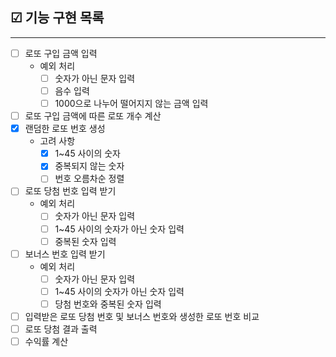 ## ☑ 기능 구현 목록

---

- [ ] 로또 구입 금액 입력
    - 예외 처리
        - [ ] 숫자가 아닌 문자 입력
        - [ ] 음수 입력
        - [ ] 1000으로 나누어 떨어지지 않는 금액 입력
- [ ] 로또 구입 금액에 따른 로또 개수 계산
- [x] 랜덤한 로또 번호 생성
    - 고려 사항
        - [x] 1~45 사이의 숫자
        - [x] 중복되지 않는 숫자
        - [ ] 번호 오름차순 정렬
- [ ] 로또 당첨 번호 입력 받기
    - 예외 처리
        - [ ] 숫자가 아닌 문자 입력
        - [ ] 1~45 사이의 숫자가 아닌 숫자 입력
        - [ ] 중복된 숫자 입력
- [ ] 보너스 번호 입력 받기
    - 예외 처리
        - [ ] 숫자가 아닌 문자 입력
        - [ ] 1~45 사이의 숫자가 아닌 숫자 입력
        - [ ] 당첨 번호와 중복된 숫자 입력
- [ ] 입력받은 로또 당첨 번호 및 보너스 번호와 생성한 로또 번호 비교
- [ ] 로또 당첨 결과 출력
- [ ] 수익률 계산
